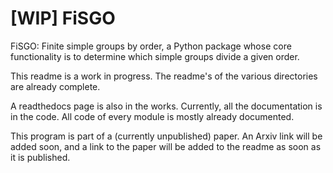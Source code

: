 # [WIP] FiSGO
FiSGO: Finite simple groups by order, a Python package whose core functionality is to determine which simple groups divide a given order.

This readme is a work in progress. The readme's of the various directories are already complete.

A readthedocs page is also in the works. Currently, all the documentation is in the code. All code of every module is mostly already documented.

This program is part of a (currently unpublished) paper. An Arxiv link will be added soon, and a link to the paper will 
be added to the readme as soon as it is published.